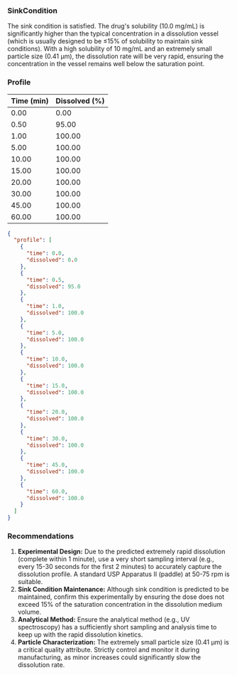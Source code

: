 ### SinkCondition
The sink condition is satisfied. The drug's solubility (10.0 mg/mL) is significantly higher than the typical concentration in a dissolution vessel (which is usually designed to be ≤15% of solubility to maintain sink conditions). With a high solubility of 10 mg/mL and an extremely small particle size (0.41 μm), the dissolution rate will be very rapid, ensuring the concentration in the vessel remains well below the saturation point.

### Profile
| Time (min) | Dissolved (%) |
|------------|----------------|
| 0.00 | 0.00 |
| 0.50 | 95.00 |
| 1.00 | 100.00 |
| 5.00 | 100.00 |
| 10.00 | 100.00 |
| 15.00 | 100.00 |
| 20.00 | 100.00 |
| 30.00 | 100.00 |
| 45.00 | 100.00 |
| 60.00 | 100.00 |

```json
{
  "profile": [
    {
      "time": 0.0,
      "dissolved": 0.0
    },
    {
      "time": 0.5,
      "dissolved": 95.0
    },
    {
      "time": 1.0,
      "dissolved": 100.0
    },
    {
      "time": 5.0,
      "dissolved": 100.0
    },
    {
      "time": 10.0,
      "dissolved": 100.0
    },
    {
      "time": 15.0,
      "dissolved": 100.0
    },
    {
      "time": 20.0,
      "dissolved": 100.0
    },
    {
      "time": 30.0,
      "dissolved": 100.0
    },
    {
      "time": 45.0,
      "dissolved": 100.0
    },
    {
      "time": 60.0,
      "dissolved": 100.0
    }
  ]
}
```

### Recommendations
1.  **Experimental Design:** Due to the predicted extremely rapid dissolution (complete within 1 minute), use a very short sampling interval (e.g., every 15-30 seconds for the first 2 minutes) to accurately capture the dissolution profile. A standard USP Apparatus II (paddle) at 50-75 rpm is suitable.
2.  **Sink Condition Maintenance:** Although sink condition is predicted to be maintained, confirm this experimentally by ensuring the dose does not exceed 15% of the saturation concentration in the dissolution medium volume.
3.  **Analytical Method:** Ensure the analytical method (e.g., UV spectroscopy) has a sufficiently short sampling and analysis time to keep up with the rapid dissolution kinetics.
4.  **Particle Characterization:** The extremely small particle size (0.41 μm) is a critical quality attribute. Strictly control and monitor it during manufacturing, as minor increases could significantly slow the dissolution rate.